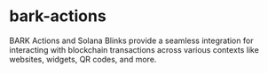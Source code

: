 # bark-actions
BARK Actions and Solana Blinks provide a seamless integration for interacting with blockchain transactions across various contexts like websites, widgets, QR codes, and more. 
